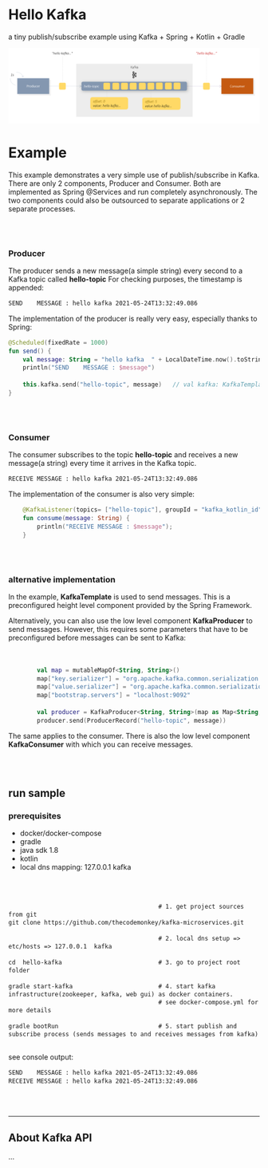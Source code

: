 # Hello Kafka 
a tiny publish/subscribe example using Kafka + Spring + Kotlin + Gradle

![alt text](../docs/kafka-publish-subscribe.png)

# Example

This example demonstrates a very simple use of publish/subscribe in Kafka.
There are only 2 components, Producer and Consumer. Both are implemented as Spring @Services and run completely asynchronously.
The two components could also be outsourced to separate applications or 2 separate processes.

<br/><br/>

### Producer

The producer sends a new message(a simple string) every second to a Kafka topic called **hello-topic**
For checking purposes, the timestamp is appended:

```bash
SEND    MESSAGE : hello kafka 2021-05-24T13:32:49.086
```

The implementation of the producer is really very easy, especially thanks to Spring:

```kotlin
@Scheduled(fixedRate = 1000)
fun send() {
    val message: String = "hello kafka  " + LocalDateTime.now().toString()
    println("SEND    MESSAGE : $message")

    this.kafka.send("hello-topic", message)   // val kafka: KafkaTemplate<String, String> a generic injectable height level Spring Component 
}
```

<br/><br/>

### Consumer

The consumer subscribes to the topic **hello-topic** and receives a new message(a string) 
every time it arrives in the Kafka topic.

```bash
RECEIVE MESSAGE : hello kafka 2021-05-24T13:32:49.086
```

The implementation of the consumer is also very simple:

```kotlin
    @KafkaListener(topics= ["hello-topic"], groupId = "kafka_kotlin_id")
    fun consume(message: String) {
        println("RECEIVE MESSAGE : $message");
    }
```

<br/><br/>

### alternative implementation

In the example, **KafkaTemplate** is used to send messages.
This is a preconfigured height level component provided by the Spring Framework.

Alternatively, you can also use the low level component **KafkaProducer** to send messages.
However, this requires some parameters that have to be preconfigured before messages can be sent to Kafka:

```kotlin

 
        val map = mutableMapOf<String, String>()
        map["key.serializer"] = "org.apache.kafka.common.serialization.StringSerializer"
        map["value.serializer"] = "org.apache.kafka.common.serialization.StringSerializer"
        map["bootstrap.servers"] = "localhost:9092"
        
        val producer = KafkaProducer<String, String>(map as Map<String, Any>?)
        producer.send(ProducerRecord("hello-topic", message))

```

The same applies to the consumer. There is also the low level component **KafkaConsumer** with which you can receive messages.

<br/><br/>



## run sample

### prerequisites

- docker/docker-compose
- gradle
- java sdk 1.8
- kotlin
- local dns mapping: 127.0.0.1 kafka

<br/><br/>

```shell
                                          # 1. get project sources from git
git clone https://github.com/thecodemonkey/kafka-microservices.git      

                                          # 2. local dns setup => etc/hosts => 127.0.0.1  kafka

cd  hello-kafka                           # 3. go to project root folder  

gradle start-kafka                        # 4. start kafka infrastructure(zookeeper, kafka, web gui) as docker containers.
                                          # see docker-compose.yml for more details

gradle bootRun                            # 5. start publish and subscribe process (sends messages to and receives messages from kafka)


```

see console output:

```bash
SEND    MESSAGE : hello kafka 2021-05-24T13:32:49.086
RECEIVE MESSAGE : hello kafka 2021-05-24T13:32:49.086
```

<br/><br/>


-----

## About Kafka API

...


